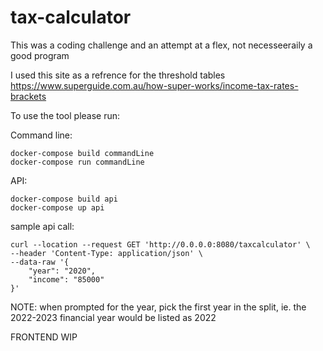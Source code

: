 # tax-calculator

This was a coding challenge and an attempt at a flex, not necesseeraily a good program

I used this site as a refrence for the threshold tables https://www.superguide.com.au/how-super-works/income-tax-rates-brackets

To use the tool please run:

Command line:

```
docker-compose build commandLine
docker-compose run commandLine
```

API:

```
docker-compose build api
docker-compose up api
```

sample api call:

```
curl --location --request GET 'http://0.0.0.0:8080/taxcalculator' \
--header 'Content-Type: application/json' \
--data-raw '{
    "year": "2020",
    "income": "85000"
}'
```

NOTE: when prompted for the year, pick the first year in the split, ie. the 2022-2023 financial year would be listed as 2022

FRONTEND WIP

